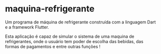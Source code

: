 # maquina-refrigerante
Um programa de máquina de refrigerante construída com a linguagem Dart e a framework Flutter.

Esta aplicação é capaz de simular o sistema de uma maquina de refrigerantes, onde o usuário tem poder de escolha das bebidas, das formas de pagamentos e entre outras funções !
